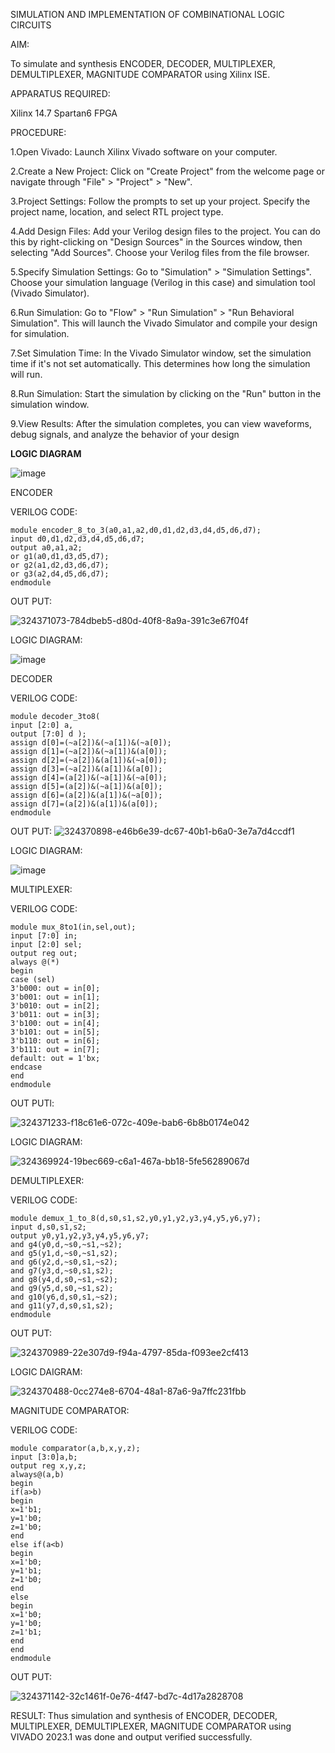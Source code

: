 SIMULATION AND IMPLEMENTATION OF  COMBINATIONAL LOGIC CIRCUITS

AIM: 

 To simulate and synthesis ENCODER, DECODER, MULTIPLEXER, DEMULTIPLEXER, MAGNITUDE COMPARATOR using Xilinx ISE.

APPARATUS REQUIRED:

Xilinx 14.7
Spartan6 FPGA

PROCEDURE:

 1.Open Vivado: Launch Xilinx Vivado software on your computer.

2.Create a New Project: Click on "Create Project" from the welcome page or navigate through "File" > "Project" > "New".

3.Project Settings: Follow the prompts to set up your project. Specify the project name, location, and select RTL project type.

4.Add Design Files: Add your Verilog design files to the project. You can do this by right-clicking on "Design Sources" in the Sources window, then selecting "Add Sources". Choose your Verilog files from the file browser.

5.Specify Simulation Settings: Go to "Simulation" > "Simulation Settings". Choose your simulation language (Verilog in this case) and simulation tool (Vivado Simulator).

6.Run Simulation: Go to "Flow" > "Run Simulation" > "Run Behavioral Simulation". This will launch the Vivado Simulator and compile your design for simulation.

7.Set Simulation Time: In the Vivado Simulator window, set the simulation time if it's not set automatically. This determines how long the simulation will run.

8.Run Simulation: Start the simulation by clicking on the "Run" button in the simulation window.

9.View Results: After the simulation completes, you can view waveforms, debug signals, and analyze the behavior of your design

**LOGIC DIAGRAM**

![image](https://github.com/navaneethans/VLSI-LAB-EXP-2/assets/6987778/3cd1f95e-7531-4cad-9154-fdd397ac439e)

ENCODER

VERILOG CODE:
```
module encoder_8_to_3(a0,a1,a2,d0,d1,d2,d3,d4,d5,d6,d7);
input d0,d1,d2,d3,d4,d5,d6,d7;
output a0,a1,a2;
or g1(a0,d1,d3,d5,d7);
or g2(a1,d2,d3,d6,d7);
or g3(a2,d4,d5,d6,d7);
endmodule
```
OUT PUT:

![324371073-784dbeb5-d80d-40f8-8a9a-391c3e67f04f](https://github.com/Krishnakumar284/VLSI-LAB-EXP-2/assets/160303010/09581aa0-edcd-49d7-8588-4dcd8d32d1c3)


LOGIC DIAGRAM:

![image](https://github.com/navaneethans/VLSI-LAB-EXP-2/assets/6987778/45a5e6cf-bbe0-4fd5-ac84-e5ad4477483b)

DECODER

VERILOG CODE:
```
module decoder_3to8(
input [2:0] a,
output [7:0] d );
assign d[0]=(~a[2])&(~a[1])&(~a[0]);
assign d[1]=(~a[2])&(~a[1])&(a[0]);
assign d[2]=(~a[2])&(a[1])&(~a[0]);
assign d[3]=(~a[2])&(a[1])&(a[0]);
assign d[4]=(a[2])&(~a[1])&(~a[0]);
assign d[5]=(a[2])&(~a[1])&(a[0]);
assign d[6]=(a[2])&(a[1])&(~a[0]);
assign d[7]=(a[2])&(a[1])&(a[0]);
endmodule
```
OUT PUT:
![324370898-e46b6e39-dc67-40b1-b6a0-3e7a7d4ccdf1](https://github.com/Krishnakumar284/VLSI-LAB-EXP-2/assets/160303010/ee342ae7-803f-425c-a66f-bdc42b097156)


LOGIC DIAGRAM:

![image](https://github.com/navaneethans/VLSI-LAB-EXP-2/assets/6987778/427f75b2-8e67-44b9-ac45-a66651787436)

MULTIPLEXER:

VERILOG CODE:
```
module mux_8to1(in,sel,out);
input [7:0] in; 
input [2:0] sel;
output reg out;
always @(*)
begin
case (sel)
3'b000: out = in[0];
3'b001: out = in[1];
3'b010: out = in[2];
3'b011: out = in[3];
3'b100: out = in[4];
3'b101: out = in[5];
3'b110: out = in[6];
3'b111: out = in[7];
default: out = 1'bx;
endcase
end
endmodule
```
OUT PUTl:

![324371233-f18c61e6-072c-409e-bab6-6b8b0174e042](https://github.com/Krishnakumar284/VLSI-LAB-EXP-2/assets/160303010/1625e616-06fe-492a-8228-d82fd98465d3)

LOGIC DIAGRAM:

![324369924-19bec669-c6a1-467a-bb18-5fe56289067d](https://github.com/Krishnakumar284/VLSI-LAB-EXP-2/assets/160303010/6b322d37-8ebb-466c-afe0-09f410f7dc85)

DEMULTIPLEXER:

VERILOG CODE:
```
module demux_1_to_8(d,s0,s1,s2,y0,y1,y2,y3,y4,y5,y6,y7);
input d,s0,s1,s2;
output y0,y1,y2,y3,y4,y5,y6,y7;
and g4(y0,d,~s0,~s1,~s2);
and g5(y1,d,~s0,~s1,s2);
and g6(y2,d,~s0,s1,~s2);
and g7(y3,d,~s0,s1,s2);
and g8(y4,d,s0,~s1,~s2);
and g9(y5,d,s0,~s1,s2);
and g10(y6,d,s0,s1,~s2);
and g11(y7,d,s0,s1,s2);
endmodule
```
OUT PUT:

![324370989-22e307d9-f94a-4797-85da-f093ee2cf413](https://github.com/Krishnakumar284/VLSI-LAB-EXP-2/assets/160303010/c9587215-c9bc-450a-a7fa-fcc23749a313)


LOGIC DAIGRAM:

![324370488-0cc274e8-6704-48a1-87a6-9a7ffc231fbb](https://github.com/Krishnakumar284/VLSI-LAB-EXP-2/assets/160303010/bc38ad26-aa84-4155-b571-6763812f4b6e)

MAGNITUDE COMPARATOR:

VERILOG CODE:
```
module comparator(a,b,x,y,z);
input [3:0]a,b;
output reg x,y,z;
always@(a,b)
begin
if(a>b)
begin
x=1'b1;
y=1'b0;
z=1'b0;
end
else if(a<b)
begin
x=1'b0;
y=1'b1;
z=1'b0;
end
else
begin
x=1'b0;
y=1'b0;
z=1'b1;
end
end
endmodule
```
OUT PUT:

![324371142-32c1461f-0e76-4f47-bd7c-4d17a2828708](https://github.com/Krishnakumar284/VLSI-LAB-EXP-2/assets/160303010/0ddd2393-20da-421c-85b7-66e4218d4f37)


RESULT:
Thus simulation and synthesis of ENCODER, DECODER, MULTIPLEXER, DEMULTIPLEXER, MAGNITUDE COMPARATOR using VIVADO 2023.1 was done and output verified successfully.


